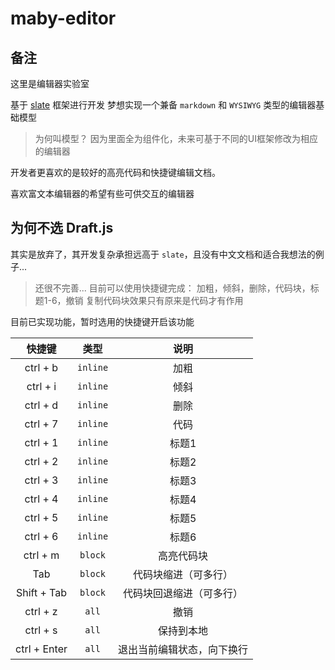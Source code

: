 # maby-editor

## 备注

这里是编辑器实验室

基于 [slate](https://github.com/ianstormtaylor/slate) 框架进行开发
梦想实现一个兼备 `markdown` 和 `WYSIWYG` 类型的编辑器基础模型

> 为何叫模型？
> 因为里面全为组件化，未来可基于不同的UI框架修改为相应的编辑器

开发者更喜欢的是较好的高亮代码和快捷键编辑文档。

喜欢富文本编辑器的希望有些可供交互的编辑器

## 为何不选 Draft.js

其实是放弃了，其开发复杂承担远高于 `slate`，且没有中文文档和适合我想法的例子...

> 还很不完善...
> 目前可以使用快捷键完成：
> 加粗，倾斜，删除，代码块，标题1-6，撤销
> 复制代码块效果只有原来是代码才有作用

目前已实现功能，暂时选用的快捷键开启该功能

|快捷键|类型|说明|
|:-:|:-:|:-:|
|ctrl + b|`inline`|加粗|
|ctrl + i|`inline`|倾斜|
|ctrl + d|`inline`|删除|
|ctrl + 7|`inline`|代码|
|ctrl + 1|`inline`|标题1|
|ctrl + 2|`inline`|标题2|
|ctrl + 3|`inline`|标题3|
|ctrl + 4|`inline`|标题4|
|ctrl + 5|`inline`|标题5|
|ctrl + 6|`inline`|标题6|
|ctrl + m|`block`|高亮代码块|
|Tab|`block`|代码块缩进（可多行）|
|Shift + Tab|`block`|代码块回退缩进（可多行）|
|ctrl + z|`all`|撤销|
|ctrl + s|`all`|保持到本地|
|ctrl + Enter|`all`|退出当前编辑状态，向下换行|
